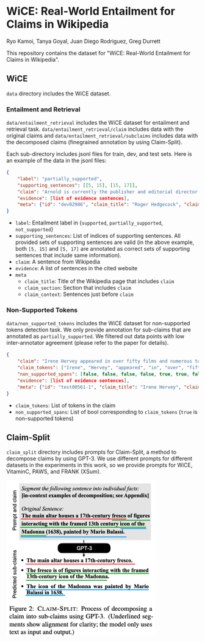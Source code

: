 # WiCE: Real-World Entailment for Claims in Wikipedia

Ryo Kamoi, Tanya Goyal, Juan Diego Rodriguez, Greg Durrett

This repository contains the dataset for "WiCE: Real-World Entailment for Claims in Wikipedia".

## WiCE

`data` directory includes the WiCE dataset.

### Entailment and Retrieval

`data/entailment_retrieval` includes the WiCE dataset for entailment and retrieval task. `data/entailment_retrieval/claim` includes data with the original claims and `data/entailment_retrieval/subclaims` includes data with the decomposed claims (finegrained annotation by using Claim-Split).

Each sub-directory includes jsonl files for train, dev, and test sets. Here is an example of the data in the jsonl files:

```json
{
    "label": "partially_supported",
    "supporting_sentences": [[5, 15], [15, 17]],
    "claim": "Arnold is currently the publisher and editorial director of Media Play News, one of five Hollywood trades and the only one dedicated to the home entertainment sector.",
    "evidence": [list of evidence sentences],
    "meta": {"id": "dev02986", "claim_title": "Roger Hedgecock", "claim_section": "Other endeavors.", "claim_context": [paragraph]}
}
```

* `label`: Entailment label in {`supported`, `partially_supported`, `not_supported`}
* `supporting_sentences`: List of indices of supporting sentences. All provided sets of supporting sentences are valid (in the above example, both `[5, 15]` and `[5, 17]` are annotated as correct sets of supporting sentences that include same information).
* `claim`: A sentence from Wikipedia
* `evidence`: A list of sentences in the cited website
* `meta`
  * `claim_title`: Title of the Wikipedia page that includes `claim`
  * `claim_section`: Section that includes `claim`
  * `claim_context`: Sentences just before `claim`

### Non-Supported Tokens

`data/non_supported_tokens` includes the WiCE dataset for non-supported tokens detection task. We only provide annotation for sub-claims that are annotated as `partially_supported`. We filtered out data points with low inter-annotator agreement (please refer to the paper for details).

```json
{
    "claim": "Irene Hervey appeared in over fifty films and numerous television series.",
    "claim_tokens": ["Irene", "Hervey", "appeared", "in", "over", "fifty", "films", "and", "numerous", "television", "series", "."],
    "non_supported_spans": [false, false, false, false, true, true, false, false, false, false, false, false],
    "evidence": [list of evidence sentences],
    "meta": {"id": "test00561-1", "claim_title": "Irene Hervey", "claim_section": "Abstract.", "claim_context": " Irene Hervey was an American film, stage, and television actress."}
}
```

* `claim_tokens`: List of tokens in the claim
* `non_supported_spans`: List of bool corresponding to `claim_tokens` (`true` is non-supported tokens)

## Claim-Split

`claim_split` directory includes prompts for Claim-Split, a method to decompose claims by using GPT-3. We use different prompts for different datasets in the experiments in this work, so we provide prompts for WiCE, VitaminC, PAWS, and FRANK (XSum).

![](figures/claim_split.png)
